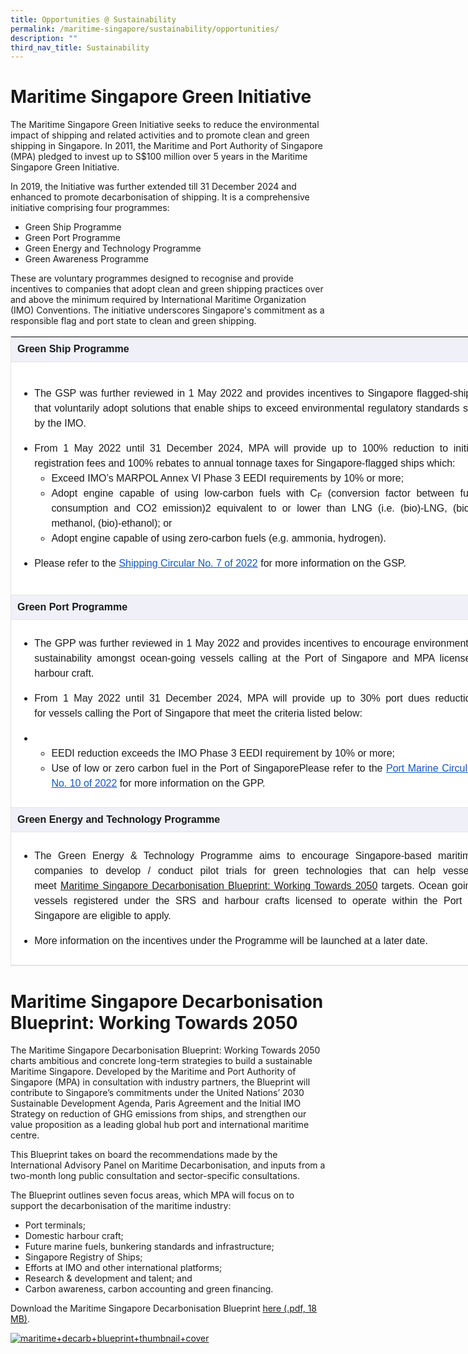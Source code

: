 ```yaml
---
title: Opportunities @ Sustainability
permalink: /maritime-singapore/sustainability/opportunities/
description: ""
third_nav_title: Sustainability
---
```

Maritime Singapore Green Initiative
===================================

The Maritime Singapore Green Initiative seeks to reduce the environmental impact of shipping and related activities and to promote clean and green shipping in Singapore. In 2011, the Maritime and Port Authority of Singapore (MPA) pledged to invest up to S$100 million over 5 years in the Maritime Singapore Green Initiative.  
  
In 2019, the Initiative was further extended till 31 December 2024 and enhanced to promote decarbonisation of shipping. It is a comprehensive initiative comprising four programmes:

*   Green Ship Programme
*   Green Port Programme
*   Green Energy and Technology Programme
*   Green Awareness Programme

These are voluntary programmes designed to recognise and provide incentives to companies that adopt clean and green shipping practices over and above the minimum required by International Maritime Organization (IMO) Conventions. The initiative underscores Singapore's commitment as a responsible flag and port state to clean and green shipping.

<table style="box-sizing: border-box; font-family: UniversLTStd, Arial, sans-serif !important; border: 1px solid rgb(227, 227, 227); border-collapse: collapse; width: 756.25px; overflow-x: auto;"><tbody style="box-sizing: border-box;"><tr style="box-sizing: border-box; background-color: rgba(0, 35, 149, 0.05); height: 39.3984px;"><td style="box-sizing: border-box; padding: 10px; border-bottom: 1px solid rgb(227, 227, 227); min-height: 40px; width: 755.25px;"><strong style="box-sizing: border-box; font-weight: bolder;">Green Ship Programme</strong></td></tr><tr style="box-sizing: border-box; background-color: rgb(255, 255, 255); height: 373px;"><td style="box-sizing: border-box; padding: 10px; border-bottom: 1px solid rgb(227, 227, 227); min-height: 40px; width: 755.25px;"><ul style="box-sizing: border-box; line-height: 1.5;"><li style="box-sizing: border-box; text-align: justify;">The GSP was further reviewed in 1 May 2022 and provides incentives to Singapore flagged-ships that voluntarily adopt solutions that enable ships to exceed environmental regulatory standards set by the IMO.</li></ul><ul style="box-sizing: border-box; line-height: 1.5;"><li style="box-sizing: border-box; text-align: justify;">From 1 May 2022 until 31 December 2024, MPA will provide up to 100% reduction to initial registration fees and 100% rebates to annual tonnage taxes for Singapore-flagged ships which:<ul style="box-sizing: border-box; line-height: 1.5;"><li style="box-sizing: border-box; text-align: justify;">Exceed IMO’s MARPOL Annex VI Phase 3 EEDI requirements by 10% or more;</li><li style="box-sizing: border-box; text-align: justify;">Adopt engine capable of using low-carbon fuels with C<sub style="box-sizing: border-box; font-size: 12px; line-height: 0; position: relative; vertical-align: baseline; bottom: -0.25em;">F</sub>&nbsp;(conversion factor between fuel consumption and CO2 emission)2 equivalent to or lower than LNG (i.e. (bio)-LNG, (bio)-methanol, (bio)-ethanol); or</li><li style="box-sizing: border-box; text-align: justify;">Adopt engine capable of using zero-carbon fuels (e.g. ammonia, hydrogen).</li></ul></li></ul><ul style="box-sizing: border-box; line-height: 1.5;"><li style="box-sizing: border-box; text-align: justify;">Please refer to the&nbsp;<a style="box-sizing: border-box; background-color: transparent; transition: all 0.3s cubic-bezier(0.75, 0, 0, 0.75) 0s; cursor: pointer; color: rgb(17, 85, 204);" data-saferedirecturl="https://www.google.com/url?q=https://www.mpa.gov.sg/media-centre/details/no.-7-of-2022---revised-green-ship-programme-under-the-maritime-singapore-green-initiative&amp;source=gmail&amp;ust=1675482032337000&amp;usg=AOvVaw3Iazxz-nKLxkSbzcJKaORl" target="_blank" href="https://www.mpa.gov.sg/media-centre/details/no.-7-of-2022---revised-green-ship-programme-under-the-maritime-singapore-green-initiative">Shipping Circular No. 7 of 2022</a>&nbsp;for more information on the GSP.</li></ul></td></tr><tr style="box-sizing: border-box; background-color: rgba(0, 35, 149, 0.05); height: 39.3984px;"><td style="box-sizing: border-box; padding: 10px; border-bottom: 1px solid rgb(227, 227, 227); min-height: 40px; width: 755.25px;"><strong style="box-sizing: border-box; font-weight: bolder;">Green Port Programme</strong></td></tr><tr style="box-sizing: border-box; background-color: rgb(255, 255, 255); height: 277px;"><td style="box-sizing: border-box; padding: 10px; border-bottom: 1px solid rgb(227, 227, 227); min-height: 40px; width: 755.25px;"><ul style="box-sizing: border-box; line-height: 1.5;"><li style="box-sizing: border-box; text-align: justify;">The GPP was further reviewed in 1 May 2022 and provides incentives to encourage environmental sustainability amongst ocean-going vessels calling at the Port of Singapore and MPA licensed harbour craft.</li></ul><ul style="box-sizing: border-box; line-height: 1.5;"><li style="box-sizing: border-box; text-align: justify;">From 1 May 2022 until 31 December 2024, MPA will provide up to 30% port dues reduction for&nbsp;vessels calling the Port of Singapore that meet the criteria listed below:</li></ul><ul style="box-sizing: border-box; line-height: 1.5;"><li style="box-sizing: border-box;"><ul style="box-sizing: border-box; line-height: 1.5;"><li style="box-sizing: border-box; text-align: justify;">EEDI reduction exceeds the IMO Phase 3 EEDI requirement by 10% or more;</li><li style="box-sizing: border-box; text-align: justify;">Use of low or zero carbon fuel in the Port of SingaporePlease refer to the&nbsp;<a style="box-sizing: border-box; background-color: transparent; transition: all 0.3s cubic-bezier(0.75, 0, 0, 0.75) 0s; cursor: pointer; color: rgb(17, 85, 204);" data-saferedirecturl="https://www.google.com/url?q=https://www.mpa.gov.sg/media-centre/details/enhancement-of-the-maritime-singapore-green-initiative-green-port-programme-(gpp)&amp;source=gmail&amp;ust=1675482032337000&amp;usg=AOvVaw2xaKVVH0eK4Z-LiE0jNrzM" target="_blank" href="https://www.mpa.gov.sg/media-centre/details/enhancement-of-the-maritime-singapore-green-initiative-green-port-programme-(gpp)">Port Marine Circular No. 10 of 2022</a>&nbsp;for more information on the GPP.</li></ul></li></ul></td></tr><tr style="box-sizing: border-box; background-color: rgba(0, 35, 149, 0.05); height: 39.3984px;"><td style="box-sizing: border-box; padding: 10px; border-bottom: 1px solid rgb(227, 227, 227); min-height: 40px; width: 755.25px;"><strong style="box-sizing: border-box; font-weight: bolder;">Green Energy and Technology Programme</strong></td></tr><tr style="box-sizing: border-box; background-color: rgb(255, 255, 255); height: 213px;"><td style="box-sizing: border-box; padding: 10px; border-bottom: 1px solid rgb(227, 227, 227); min-height: 40px; width: 755.25px;"><ul style="box-sizing: border-box; line-height: 1.5;"><li style="box-sizing: border-box; text-align: justify;">The Green Energy &amp; Technology Programme aims to encourage Singapore-based maritime companies to develop / conduct pilot trials for green technologies that can help vessels meet&nbsp;<a style="box-sizing: border-box; background-color: transparent; transition: all 0.3s cubic-bezier(0.75, 0, 0, 0.75) 0s; cursor: pointer;" href="https://www.mpa.gov.sg/maritime-singapore/sustainability/maritime-singapore-decarbonisation-blueprint">Maritime Singapore Decarbonisation Blueprint: Working Towards 2050</a>&nbsp;targets. Ocean going vessels registered under the SRS and harbour crafts licensed to operate within the Port of Singapore are eligible to apply.&nbsp;</li></ul><ul style="box-sizing: border-box; line-height: 1.5;"><li style="box-sizing: border-box; text-align: justify;">More information on the incentives under the Programme will be launched at a later date.</li></ul></td></tr></tbody></table>

Maritime Singapore Decarbonisation Blueprint: Working Towards 2050
==================================================================

The Maritime Singapore Decarbonisation Blueprint: Working Towards 2050 charts ambitious and concrete long-term strategies to build a sustainable Maritime Singapore. Developed by the Maritime and Port Authority of Singapore (MPA) in consultation with industry partners, the Blueprint will contribute to Singapore’s commitments under the United Nations’ 2030 Sustainable Development Agenda, Paris Agreement and the Initial IMO Strategy on reduction of GHG emissions from ships, and strengthen our value proposition as a leading global hub port and international maritime centre.&nbsp;

This Blueprint takes on board the recommendations made by the International Advisory Panel on Maritime Decarbonisation, and inputs from a two-month long public consultation and sector-specific consultations.

The Blueprint outlines seven focus areas, which MPA will focus on to support the decarbonisation of the maritime industry:

*   Port terminals;
*   Domestic harbour craft;
*   Future marine fuels, bunkering standards and infrastructure;
*   Singapore Registry of Ships;
*   Efforts at IMO and other international platforms;
*   Research &amp; development and talent; and
*   Carbon awareness, carbon accounting and green financing.

Download the Maritime Singapore Decarbonisation Blueprint&nbsp;[here (.pdf, 18 MB)](https://www.mpa.gov.sg/docs/mpalibraries/mpa-documents-files/sustainability-office/mpa-decarb-blueprint-2050a.pdf).

[![maritime+decarb+blueprint+thumbnail+cover](https://www.mpa.gov.sg/images/mpalibraries/mpa-library/maritime-singapore/maritime-decarb-blueprint-thumbnail-cover.png?sfvrsn=7568817c_2 "maritime+decarb+blueprint+thumbnail+cover")](https://www.mpa.gov.sg/images/mpalibraries/mpa-library/maritime-singapore/maritime-decarb-blueprint-thumbnail-cover.png?sfvrsn=7568817c_2)